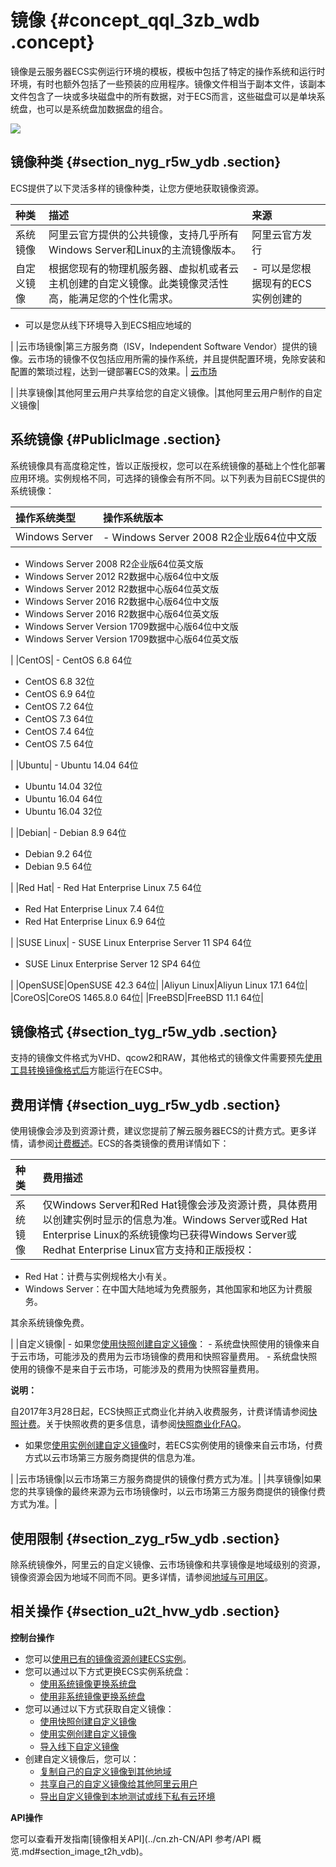 # 镜像 {#concept_qql_3zb_wdb .concept}

镜像是云服务器ECS实例运行环境的模板，模板中包括了特定的操作系统和运行时环境，有时也额外包括了一些预装的应用程序。镜像文件相当于副本文件，该副本文件包含了一块或多块磁盘中的所有数据，对于ECS而言，这些磁盘可以是单块系统盘，也可以是系统盘加数据盘的组合。

![](http://static-aliyun-doc.oss-cn-hangzhou.aliyuncs.com/assets/img/9572/15366443015238_zh-CN.png)

## 镜像种类 {#section_nyg_r5w_ydb .section}

ECS提供了以下灵活多样的镜像种类，让您方便地获取镜像资源。

|种类|描述|来源|
|:-|:-|:-|
|系统镜像|阿里云官方提供的公共镜像，支持几乎所有Windows Server和Linux的主流镜像版本。|阿里云官方发行|
|自定义镜像|根据您现有的物理机服务器、虚拟机或者云主机创建的自定义镜像。此类镜像灵活性高，能满足您的个性化需求。| -   可以是您根据现有的ECS实例创建的
-   可以是您从线下环境导入到ECS相应地域的

 |
|云市场镜像|第三方服务商（ISV，Independent Software Vendor）提供的镜像。云市场的镜像不仅包括应用所需的操作系统，并且提供配置环境，免除安装和配置的繁琐过程，达到一键部署ECS的效果。| [云市场](https://market.aliyun.com/)

 |
|共享镜像|其他阿里云用户共享给您的自定义镜像。|其他阿里云用户制作的自定义镜像|

## 系统镜像 {#PublicImage .section}

系统镜像具有高度稳定性，皆以正版授权，您可以在系统镜像的基础上个性化部署应用环境。实例规格不同，可选择的镜像会有所不同。以下列表为目前ECS提供的系统镜像：

|操作系统类型|操作系统版本|
|:-----|:-----|
|Windows Server| -   Windows Server 2008 R2企业版64位中文版
-   Windows Server 2008 R2企业版64位英文版
-   Windows Server 2012 R2数据中心版64位中文版
-   Windows Server 2012 R2数据中心版64位英文版
-   Windows Server 2016 R2数据中心版64位中文版
-   Windows Server 2016 R2数据中心版64位英文版
-   Windows Server Version 1709数据中心版64位中文版
-   Windows Server Version 1709数据中心版64位英文版

 |
|CentOS| -   CentOS 6.8 64位
-   CentOS 6.8 32位
-   CentOS 6.9 64位
-   CentOS 7.2 64位
-   CentOS 7.3 64位
-   CentOS 7.4 64位
-   CentOS 7.5 64位

 |
|Ubuntu| -   Ubuntu 14.04 64位
-   Ubuntu 14.04 32位
-   Ubuntu 16.04 64位
-   Ubuntu 16.04 32位

 |
|Debian| -   Debian 8.9 64位
-   Debian 9.2 64位
-   Debian 9.5 64位

 |
|Red Hat| -   Red Hat Enterprise Linux 7.5 64位
-   Red Hat Enterprise Linux 7.4 64位
-   Red Hat Enterprise Linux 6.9 64位

 |
|SUSE Linux| -   SUSE Linux Enterprise Server 11 SP4 64位
-   SUSE Linux Enterprise Server 12 SP4 64位

 |
|OpenSUSE|OpenSUSE 42.3 64位|
|Aliyun Linux|Aliyun Linux 17.1 64位|
|CoreOS|CoreOS 1465.8.0 64位|
|FreeBSD|FreeBSD 11.1 64位|

## 镜像格式 {#section_tyg_r5w_ydb .section}

支持的镜像文件格式为VHD、qcow2和RAW，其他格式的镜像文件需要预先[使用工具转换镜像格式后](../cn.zh-CN/用户指南/镜像/导入镜像/转换镜像格式.md#)方能运行在ECS中。

## 费用详情 {#section_uyg_r5w_ydb .section}

使用镜像会涉及到资源计费，建议您提前了解云服务器ECS的计费方式。更多详情，请参阅[计费概述](../cn.zh-CN/产品定价/计费概述.md#)。ECS的各类镜像的费用详情如下：

|种类|费用描述|
|:-|:---|
|系统镜像| 仅Windows Server和Red Hat镜像会涉及资源计费，具体费用以创建实例时显示的信息为准。Windows Server或Red Hat Enterprise Linux的系统镜像均已获得Windows Server或Redhat Enterprise Linux官方支持和正版授权：

-   Red Hat：计费与实例规格大小有关。
-   Windows Server：在中国大陆地域为免费服务，其他国家和地区为计费服务。

 其余系统镜像免费。

 |
|自定义镜像| -   如果您[使用快照创建自定义镜像](../cn.zh-CN/用户指南/镜像/创建自定义镜像/使用快照创建自定义镜像.md#)：
    -   系统盘快照使用的镜像来自于云市场，可能涉及的费用为云市场镜像的费用和快照容量费用。
    -   系统盘快照使用的镜像不是来自于云市场，可能涉及的费用为快照容量费用。

**说明：** 

自2017年3月28日起，ECS快照正式商业化并纳入收费服务，计费详情请参阅[快照计费](../cn.zh-CN/产品定价/快照计费.md#)。关于快照收费的更多信息，请参阅[快照商业化FAQ](https://help.aliyun.com/document_detail/52045.html)。

-   如果您[使用实例创建自定义镜像](../cn.zh-CN/用户指南/镜像/创建自定义镜像/使用实例创建自定义镜像.md#)时，若ECS实例使用的镜像来自云市场，付费方式以云市场第三方服务商提供的信息为准。

 |
|云市场镜像|以云市场第三方服务商提供的镜像付费方式为准。|
|共享镜像|如果您的共享镜像的最终来源为云市场镜像时，以云市场第三方服务商提供的镜像付费方式为准。|

## 使用限制 {#section_zyg_r5w_ydb .section}

除系统镜像外，阿里云的自定义镜像、云市场镜像和共享镜像是地域级别的资源，镜像资源会因为地域不同而不同。更多详情，请参阅[地域与可用区](https://help.aliyun.com/document_detail/40654.html)。

## 相关操作 {#section_u2t_hvw_ydb .section}

**控制台操作**

-   您可以[使用已有的镜像资源创建ECS实例](../cn.zh-CN/用户指南/实例/创建实例/使用自定义镜像创建实例.md#)。
-   您可以通过以下方式更换ECS实例系统盘：
    -   [使用系统镜像更换系统盘](../cn.zh-CN/用户指南/云盘/更换系统盘（公共镜像）.md#)
    -   [使用非系统镜像更换系统盘](../cn.zh-CN/用户指南/云盘/更换系统盘（非公共镜像）.md#)
-   您可以通过以下方式获取自定义镜像：
    -   [使用快照创建自定义镜像](../cn.zh-CN/用户指南/镜像/创建自定义镜像/使用快照创建自定义镜像.md#)
    -   [使用实例创建自定义镜像](../cn.zh-CN/用户指南/镜像/创建自定义镜像/使用实例创建自定义镜像.md#)
    -   [导入线下自定义镜像](../cn.zh-CN/用户指南/镜像/导入镜像/导入镜像必读.md#)
-   创建自定义镜像后，您可以：
    -   [复制自己的自定义镜像到其他地域](../cn.zh-CN/用户指南/镜像/复制镜像.md#)
    -   [共享自己的自定义镜像给其他阿里云用户](../cn.zh-CN/用户指南/镜像/共享镜像.md#)
    -   [导出自定义镜像到本地测试或线下私有云环境](../cn.zh-CN/用户指南/镜像/导出镜像.md#)

**API操作**

您可以查看开发指南[镜像相关API](../cn.zh-CN/API 参考/API 概览.md#section_image_t2h_vdb)。

